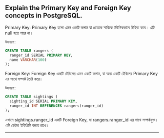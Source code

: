 ## Explain the Primary Key and Foreign Key concepts in PostgreSQL.

Primary Key:
Primary Key হলো এমন একটি কলাম যা প্রত্যেক সারিকে ইউনিকভাবে চিহ্নিত করে। এটি null হতে পারে না।

    উদাহরণ:

```sql
CREATE TABLE rangers (
  ranger_id SERIAL PRIMARY KEY,
  name VARCHAR(100)
);
```

Foreign Key:
Foreign Key একটি টেবিলের এমন একটি কলাম, যা অন্য একটি টেবিলের Primary Key এর সাথে সম্পর্ক তৈরি করে।

    উদাহরণ:

```sql
CREATE TABLE sightings (
  sighting_id SERIAL PRIMARY KEY,
  ranger_id INT REFERENCES rangers(ranger_id)
);
```

এখানে sightings.ranger_id একটি Foreign Key, যা rangers.ranger_id এর সাথে সম্পর্কযুক্ত। এটি ডেটার ইন্টিগ্রিটি বজায় রাখে।

---